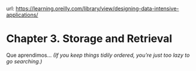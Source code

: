 url: https://learning.oreilly.com/library/view/designing-data-intensive-applications/

# Chapter 3. Storage and Retrieval
Que aprendimos...
_(If you keep things tidily ordered, you’re just too lazy to go searching.)_
